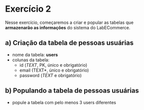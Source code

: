 # Exercício 2
Nesse exercício, começaremos a criar e popular as tabelas que **armazenarão as informações** do sistema do LabECommerce.


## a) Criação da tabela de **pessoas usuárias**
- nome da tabela: **users**
- colunas da tabela:
  - id (*TEXT*, PK, único e obrigatório)
  - email (TEXT*, único e obrigatório)
  - password (*TEXT* e obrigatório)


## b) Populando a tabela de **pessoas usuárias**
- popule a tabela com pelo menos 3 users diferentes
